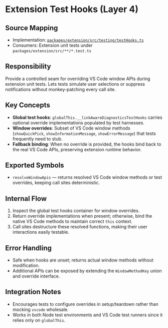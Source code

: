 # Extension Test Hooks (Layer 4)

## Source Mapping
- Implementation: [`packages/extension/src/testing/testHooks.ts`](../../../packages/extension/src/testing/testHooks.ts)
- Consumers: Extension unit tests under `packages/extension/src/**/*.test.ts`

## Responsibility
Provide a controlled seam for overriding VS Code window APIs during extension unit tests. Lets tests simulate user selections or suppress notifications without monkey-patching every call site.

## Key Concepts
- **Global test hooks**: `globalThis.__linkAwareDiagnosticsTestHooks` carries optional override implementations populated by test harnesses.
- **Window overrides**: Subset of VS Code window methods (`showQuickPick`, `showInformationMessage`, `showErrorMessage`) that tests frequently need to stub.
- **Fallback binding**: When no override is provided, the hooks bind back to the real VS Code APIs, preserving extension runtime behavior.

## Exported Symbols
- `resolveWindowApis` — returns resolved VS Code window methods or test overrides, keeping call sites deterministic.

## Internal Flow
1. Inspect the global test hooks container for window overrides.
2. Return override implementations when present; otherwise, bind the native VS Code methods to maintain correct `this` context.
3. Call sites destructure these resolved functions, making their user interactions easily testable.

## Error Handling
- Safe when hooks are unset; returns actual window methods without modification.
- Additional APIs can be exposed by extending the `WindowMethodKey` union and override interface.

## Integration Notes
- Encourages tests to configure overrides in setup/teardown rather than mocking `vscode` wholesale.
- Works in both Node test environments and VS Code test runners since it relies only on `globalThis`.
